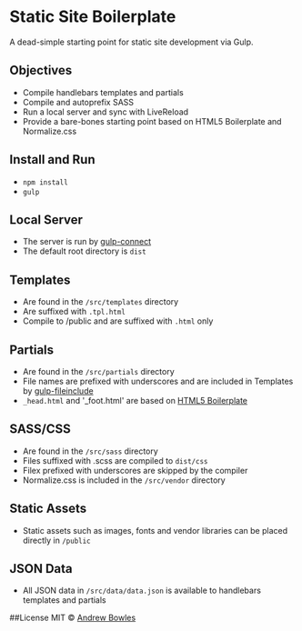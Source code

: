 # Static Site Boilerplate
A dead-simple starting point for static site development via Gulp.

## Objectives
- Compile handlebars templates and partials
- Compile and autoprefix SASS
- Run a local server and sync with LiveReload
- Provide a bare-bones starting point based on HTML5 Boilerplate and Normalize.css

## Install and Run
- `npm install`
- `gulp`

## Local Server
- The server is run by [gulp-connect](https://www.npmjs.com/package/gulp-connect)
- The default root directory is `dist`

## Templates
- Are found in the `/src/templates` directory
- Are suffixed with `.tpl.html`
- Compile to /public and are suffixed with `.html` only

## Partials 
- Are found in the `/src/partials` directory 
- File names are prefixed with underscores and are included in Templates by [gulp-fileinclude](https://www.npmjs.com/package/gulp-file-include)
- `_head.html` and '_foot.html' are based on [HTML5 Boilerplate](https://github.com/h5bp/html5-boilerplate/blob/master/src/index.html)

## SASS/CSS
- Are found in the `/src/sass` directory
- Files suffixed with .scss are compiled to `dist/css`
- Filex prefixed with underscores are skipped by the compiler
- Normalize.css is included in the `/src/vendor` directory

## Static Assets
- Static assets such as images, fonts and vendor libraries can be placed directly in `/public`

## JSON Data
- All JSON data in `/src/data/data.json` is available to handlebars templates and partials


##License
MIT © [Andrew Bowles](https://github.com/strangemethod)